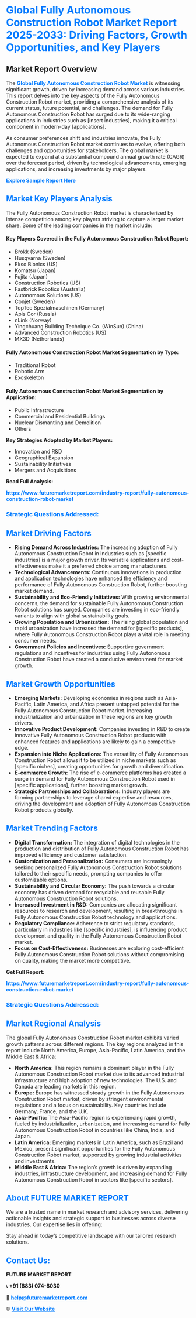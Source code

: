 <h1 style="color: #007BFF;">Global Fully Autonomous Construction Robot Market Report 2025-2033: Driving Factors, Growth Opportunities, and Key Players</h1>

<section id="overview">
<h2>Market Report Overview</h2>
<p>The <a href="https://www.futuremarketreport.com/industry-report/fully-autonomous-construction-robot-market" style="color: #007BFF; text-decoration: none;"><strong>Global Fully Autonomous Construction Robot Market</strong></a> is witnessing significant growth, driven by increasing demand across various industries. This report delves into the key aspects of the Fully Autonomous Construction Robot market, providing a comprehensive analysis of its current status, future potential, and challenges. The demand for Fully Autonomous Construction Robot has surged due to its wide-ranging applications in industries such as [insert industries], making it a critical component in modern-day [applications].</p>
<p>As consumer preferences shift and industries innovate, the Fully Autonomous Construction Robot market continues to evolve, offering both challenges and opportunities for stakeholders. The global market is expected to expand at a substantial compound annual growth rate (CAGR) over the forecast period, driven by technological advancements, emerging applications, and increasing investments by major players.</p>
</section>

<section id="overview">
<p><a href="https://www.futuremarketreport.com/request-sample/reportId=53823" style="color: #007BFF; text-decoration: none;"><strong>Explore Sample Report Here</strong></a></p>
</section>

<section id="key-players">
<h2 style="color: #007BFF;">Market Key Players Analysis</h2>
<p>The Fully Autonomous Construction Robot market is characterized by intense competition among key players striving to capture a larger market share. Some of the leading companies in the market include:</p>
<h4>Key Players Covered in the Fully Autonomous Construction Robot Report:</h4>
<ul><li>Brokk (Sweden)</li><li>Husqvarna (Sweden)</li><li>Ekso Bionics (US)</li><li>Komatsu (Japan)</li><li>Fujita (Japan)</li><li>Construction Robotics (US)</li><li>Fastbrick Robotics (Australia)</li><li>Autonomous Solutions (US)</li><li>Conjet (Sweden)</li><li>TopTec Spezialmaschinen (Germany)</li><li>Apis Cor (Russia)</li><li>nLink (Norway)</li><li>Yingchuang Building Technique Co. (WinSun) (China)</li><li>Advanced Construction Robotics (US)</li><li>MX3D (Netherlands)</li></ul>
<h4>Fully Autonomous Construction Robot Market Segmentation by Type:</h4>
<ul><li>Traditional Robot</li><li>Robotic Arm</li><li>Exoskeleton</li></ul>

<h4>Fully Autonomous Construction Robot Market Segmentation by Application:</h4>
<ul><li>Public Infrastructure</li><li>Commercial and Residential Buildings</li><li>Nuclear Dismantling and Demolition</li><li>Others</li></ul>
<p><strong>Key Strategies Adopted by Market Players:</strong></p>
<ul>
<li>Innovation and R&D</li>
<li>Geographical Expansion</li>
<li>Sustainability Initiatives</li>
<li>Mergers and Acquisitions</li>
</ul>
</section>

<section>
<p><strong>Read Full Analysis: </strong></p><a href="https://www.futuremarketreport.com/industry-report/fully-autonomous-construction-robot-market" style="color: #007BFF; text-decoration: none;"><strong>https://www.futuremarketreport.com/industry-report/fully-autonomous-construction-robot-market</strong></a>
<h3 style="color: #007BFF;">Strategic Questions Addressed:</h3>
</section>

<section id="driving-factors">
<h2 style="color: #007BFF;">Market Driving Factors</h2>
<ul>
<li><strong>Rising Demand Across Industries:</strong> The increasing adoption of Fully Autonomous Construction Robot in industries such as [specific industries] is a major growth driver. Its versatile applications and cost-effectiveness make it a preferred choice among manufacturers.</li>
<li><strong>Technological Advancements:</strong> Continuous innovations in production and application technologies have enhanced the efficiency and performance of Fully Autonomous Construction Robot, further boosting market demand.</li>
<li><strong>Sustainability and Eco-Friendly Initiatives:</strong> With growing environmental concerns, the demand for sustainable Fully Autonomous Construction Robot solutions has surged. Companies are investing in eco-friendly variants to align with global sustainability goals.</li>
<li><strong>Growing Population and Urbanization:</strong> The rising global population and rapid urbanization have increased the demand for [specific products], where Fully Autonomous Construction Robot plays a vital role in meeting consumer needs.</li>
<li><strong>Government Policies and Incentives:</strong> Supportive government regulations and incentives for industries using Fully Autonomous Construction Robot have created a conducive environment for market growth.</li>
</ul>
</section>

<section id="growth-opportunities">
<h2 style="color: #007BFF;">Market Growth Opportunities</h2>
<ul>
<li><strong>Emerging Markets:</strong> Developing economies in regions such as Asia-Pacific, Latin America, and Africa present untapped potential for the Fully Autonomous Construction Robot market. Increasing industrialization and urbanization in these regions are key growth drivers.</li>
<li><strong>Innovative Product Development:</strong> Companies investing in R&D to create innovative Fully Autonomous Construction Robot products with enhanced features and applications are likely to gain a competitive edge.</li>
<li><strong>Expansion into Niche Applications:</strong> The versatility of Fully Autonomous Construction Robot allows it to be utilized in niche markets such as [specific niches], creating opportunities for growth and diversification.</li>
<li><strong>E-commerce Growth:</strong> The rise of e-commerce platforms has created a surge in demand for Fully Autonomous Construction Robot used in [specific applications], further boosting market growth.</li>
<li><strong>Strategic Partnerships and Collaborations:</strong> Industry players are forming partnerships to leverage shared expertise and resources, driving the development and adoption of Fully Autonomous Construction Robot products globally.</li>
</ul>
</section>

<section id="trending-factors">
<h2 style="color: #007BFF;">Market Trending Factors</h2>
<ul>
<li><strong>Digital Transformation:</strong> The integration of digital technologies in the production and distribution of Fully Autonomous Construction Robot has improved efficiency and customer satisfaction.</li>
<li><strong>Customization and Personalization:</strong> Consumers are increasingly seeking personalized Fully Autonomous Construction Robot solutions tailored to their specific needs, prompting companies to offer customizable options.</li>
<li><strong>Sustainability and Circular Economy:</strong> The push towards a circular economy has driven demand for recyclable and reusable Fully Autonomous Construction Robot solutions.</li>
<li><strong>Increased Investment in R&D:</strong> Companies are allocating significant resources to research and development, resulting in breakthroughs in Fully Autonomous Construction Robot technology and applications.</li>
<li><strong>Regulatory Compliance:</strong> Adherence to strict regulatory standards, particularly in industries like [specific industries], is influencing product development and quality in the Fully Autonomous Construction Robot market.</li>
<li><strong>Focus on Cost-Effectiveness:</strong> Businesses are exploring cost-efficient Fully Autonomous Construction Robot solutions without compromising on quality, making the market more competitive.</li>
</ul>
</section>

<section>
<p><strong>Get Full Report: </strong></p><a href="https://www.futuremarketreport.com/industry-report/fully-autonomous-construction-robot-market" style="color: #007BFF; text-decoration: none;"><strong>https://www.futuremarketreport.com/industry-report/fully-autonomous-construction-robot-market</strong></a>
<h3 style="color: #007BFF;">Strategic Questions Addressed:</h3>
</section>


<section id="regional-analysis">
<h2 style="color: #007BFF;">Market Regional Analysis</h2>
<p>The global Fully Autonomous Construction Robot market exhibits varied growth patterns across different regions. The key regions analyzed in this report include North America, Europe, Asia-Pacific, Latin America, and the Middle East & Africa:</p>
<ul>
<li><strong>North America:</strong> This region remains a dominant player in the Fully Autonomous Construction Robot market due to its advanced industrial infrastructure and high adoption of new technologies. The U.S. and Canada are leading markets in this region.</li>
<li><strong>Europe:</strong> Europe has witnessed steady growth in the Fully Autonomous Construction Robot market, driven by stringent environmental regulations and a focus on sustainability. Key countries include Germany, France, and the U.K.</li>
<li><strong>Asia-Pacific:</strong> The Asia-Pacific region is experiencing rapid growth, fueled by industrialization, urbanization, and increasing demand for Fully Autonomous Construction Robot in countries like China, India, and Japan.</li>
<li><strong>Latin America:</strong> Emerging markets in Latin America, such as Brazil and Mexico, present significant opportunities for the Fully Autonomous Construction Robot market, supported by growing industrial activities and investments.</li>
<li><strong>Middle East & Africa:</strong> The region’s growth is driven by expanding industries, infrastructure development, and increasing demand for Fully Autonomous Construction Robot in sectors like [specific sectors].</li>
</ul>
</section>

<footer>
<h2 style="color: #007BFF;">About FUTURE MARKET REPORT</h2>
<p>We are a trusted name in market research and advisory services, delivering actionable insights and strategic support to businesses across diverse industries. Our expertise lies in offering:</p>

<p>Stay ahead in today’s competitive landscape with our tailored research solutions.</p>

<h2 style="color: #007BFF;">Contact Us:</h2>
<p><strong>FUTURE MARKET REPORT</strong></p>
<p>📞 <strong>+91 (883) 074-8030</strong></p>
<p>📧 <strong><a href="mailto:help@futuremarketreport.com" style="color: #007BFF;">help@futuremarketreport.com</a></strong></p>
<p>🌐 <strong><a href="https://www.futuremarketreport.com/" style="color: #007BFF;">Visit Our Website</a></strong></p>
</footer>